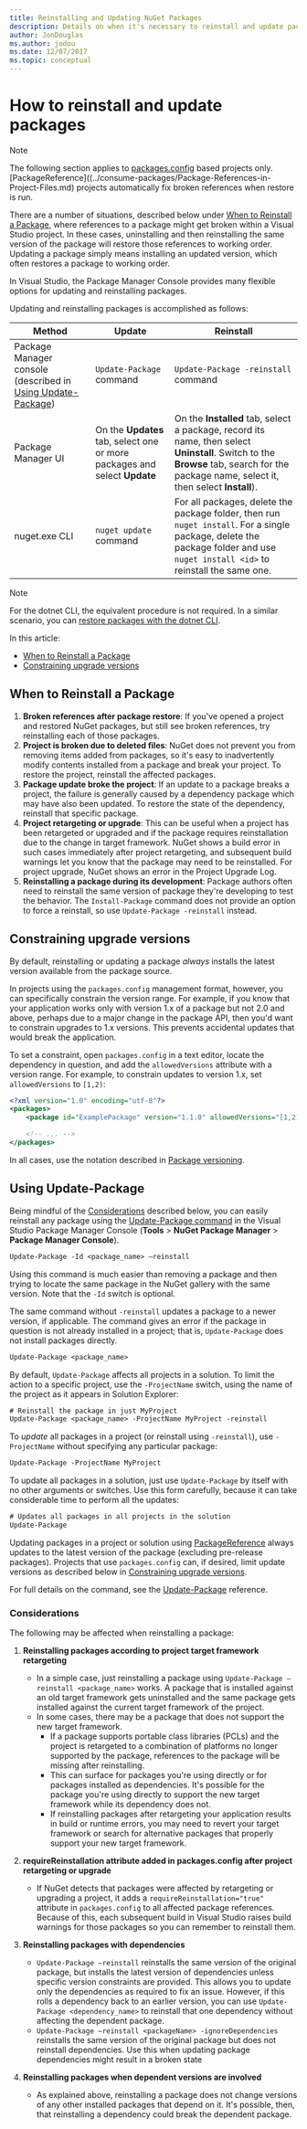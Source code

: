 ```yaml
---
title: Reinstalling and Updating NuGet Packages
description: Details on when it's necessary to reinstall and update packages, as with broken package references in Visual Studio.
author: JonDouglas
ms.author: jodou
ms.date: 12/07/2017
ms.topic: conceptual
---
```


# How to reinstall and update packages

> [!NOTE]
> The following section applies to [packages.config](../reference/packages-config.md) based projects only. [PackageReference]((../consume-packages/Package-References-in-Project-Files.md) projects automatically fix broken references when restore is run.

There are a number of situations, described below under [When to Reinstall a Package](#when-to-reinstall-a-package), where references to a package might get broken within a Visual Studio project. In these cases, uninstalling and then reinstalling the same version of the package will restore those references to working order. Updating a package simply means installing an updated version, which often restores a package to working order.

In Visual Studio, the Package Manager Console provides many flexible options for updating and reinstalling packages.

Updating and reinstalling packages is accomplished as follows:

| Method | Update | Reinstall |
| --- | --- | --- |
| Package Manager console (described in [Using Update-Package](#using-update-package)) | `Update-Package` command | `Update-Package -reinstall` command |
| Package Manager UI | On the **Updates** tab, select one or more packages and select **Update** | On the **Installed** tab, select a package, record its name, then select **Uninstall**. Switch to the **Browse** tab, search for the package name, select it, then select **Install**). |
| nuget.exe CLI | `nuget update` command | For all packages, delete the package folder, then run `nuget install`. For a single package, delete the package folder and use `nuget install <id>` to reinstall the same one. |

> [!NOTE]
> For the dotnet CLI, the equivalent procedure is not required. In a similar scenario, you can [restore packages with the dotnet CLI](package-restore.md#restore-using-the-dotnet-cli).

In this article:

- [When to Reinstall a Package](#when-to-reinstall-a-package)
- [Constraining upgrade versions](#constraining-upgrade-versions)

## When to Reinstall a Package

1. **Broken references after package restore**: If you've opened a project and restored NuGet packages, but still see broken references, try reinstalling each of those packages.
1. **Project is broken due to deleted files**: NuGet does not prevent you from removing items added from packages, so it's easy to inadvertently modify contents installed from a package and break your project. To restore the project, reinstall the affected packages.
1. **Package update broke the project**: If an update to a package breaks a project, the failure is generally caused by a dependency package which may have also been updated. To restore the state of the dependency, reinstall that specific package.
1. **Project retargeting or upgrade**: This can be useful when a project has been retargeted or upgraded and if the package requires reinstallation due to the change in target framework. NuGet shows a build error in such cases immediately after project retargeting, and subsequent build warnings let you know that the package may need to be reinstalled. For project upgrade, NuGet shows an error in the Project Upgrade Log.
1. **Reinstalling a package during its development**: Package authors often need to reinstall the same version of package they're developing to test the behavior. The `Install-Package` command does not provide an option to force a reinstall, so use `Update-Package -reinstall` instead.

## Constraining upgrade versions

By default, reinstalling or updating a package *always* installs the latest version available from the package source.

In projects using the `packages.config` management format, however, you can specifically constrain the version range. For example, if you know that your application works only with version 1.x of a package but not 2.0 and above, perhaps due to a major change in the package API, then you'd want to constrain upgrades to 1.x versions. This prevents accidental updates that would break the application.

To set a constraint, open `packages.config` in a text editor, locate the dependency in question, and add the `allowedVersions` attribute with a version range. For example, to constrain updates to version 1.x, set `allowedVersions` to `[1,2)`:

```xml
<?xml version="1.0" encoding="utf-8"?>
<packages>
    <package id="ExamplePackage" version="1.1.0" allowedVersions="[1,2)" />

    <!-- ... -->
</packages>
```

In all cases, use the notation described in [Package versioning](../concepts/package-versioning.md#version-ranges).

## Using Update-Package

Being mindful of the [Considerations](#considerations) described below, you can easily reinstall any package using the [Update-Package command](../reference/ps-reference/ps-ref-update-package.md) in the Visual Studio Package Manager Console (**Tools** > **NuGet Package Manager** > **Package Manager Console**).

```ps
Update-Package -Id <package_name> –reinstall
```

Using this command is much easier than removing a package and then trying to locate the same package in the NuGet gallery with the same version. Note that the `-Id` switch is optional.

The same command without `-reinstall` updates a package to a newer version, if applicable. The command gives an error if the package in question is not already installed in a project; that is, `Update-Package` does not install packages directly.

```ps
Update-Package <package_name>
```

By default, `Update-Package` affects all projects in a solution. To limit the action to a specific project, use the `-ProjectName` switch, using the name of the project as it appears in Solution Explorer:

```ps
# Reinstall the package in just MyProject
Update-Package <package_name> -ProjectName MyProject -reinstall
```

To *update* all packages in a project (or reinstall using `-reinstall`), use `-ProjectName` without specifying any particular package:

```ps
Update-Package -ProjectName MyProject
```

To update all packages in a solution, just use `Update-Package` by itself with no other arguments or switches. Use this form carefully, because it can take considerable time to perform all the updates:

```ps
# Updates all packages in all projects in the solution
Update-Package 
```

Updating packages in a project or solution using [PackageReference](../Consume-Packages/Package-References-in-Project-Files.md) always updates to the latest version of the package (excluding pre-release packages). Projects that use `packages.config` can, if desired, limit update versions as described below in [Constraining upgrade versions](#constraining-upgrade-versions).

For full details on the command, see the [Update-Package](../reference/ps-reference/ps-ref-update-package.md) reference.

### Considerations

The following may be affected when reinstalling a package:

1. **Reinstalling packages according to project target framework retargeting**
    - In a simple case, just reinstalling a package using `Update-Package –reinstall <package_name>` works. A package that is installed against an old target framework gets uninstalled and the same package gets installed against the current target framework of the project.
    - In some cases, there may be a package that does not support the new target framework.
        - If a package supports portable class libraries (PCLs) and the project is retargeted to a combination of platforms no longer supported by the package, references to the package will be missing after reinstalling.
        - This can surface for packages you're using directly or for packages installed as dependencies. It's possible for the package you're using directly to support the new target framework while its dependency does not.
        - If reinstalling packages after retargeting your application results in build or runtime errors, you may need to revert your target framework or search for alternative packages that properly support your new target framework.

1. **requireReinstallation attribute added in packages.config after project retargeting or upgrade**
    - If NuGet detects that packages were affected by retargeting or upgrading a project, it adds a `requireReinstallation="true"` attribute in  `packages.config` to all affected package references. Because of this, each subsequent build in Visual Studio raises build warnings for those packages so you can remember to reinstall them.

1. **Reinstalling packages with dependencies**
    - `Update-Package –reinstall` reinstalls the same version of the original package, but installs the latest version of dependencies unless specific version constraints are provided. This allows you to update only the dependencies as required to fix an issue. However, if this rolls a dependency back to an earlier version, you can use `Update-Package <dependency_name>` to reinstall that one dependency without affecting the dependent package.
    - `Update-Package –reinstall <packageName> -ignoreDependencies` reinstalls the same version of the original package but does not reinstall dependencies. Use this when updating package dependencies might result in a broken state

1. **Reinstalling packages when dependent versions are involved**
    - As explained above, reinstalling a package does not change versions of any other installed packages that depend on it. It's possible, then, that reinstalling a dependency could break the dependent package.
